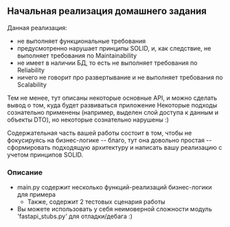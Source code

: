 ## Начальная реализация домашнего задания
Данная реализация:

- не выполняет функциональные требования
- предусмотренно нарушает принципы SOLID, и, как следствие, не выполняет требования по Maintainability
- не имеет в наличии БД, то есть не выполняет требования по Reliability
- ничего не говорит про развертывание и не выполняет требования по Scalability

Тем не менее, тут описаны некоторые основные API, и можно сделать вывод о том, куда будет развиваться приложение
Некоторые подходы сознательно применены (например, выделен слой доступа к данным и объекты DTO), но некоторые
сознательно нарушены :)

Содержательная часть вашей работы состоит в том, чтобы не фокусируясь на бизнес-логике -- благо, тут она довольно
простая -- сформировать подходящую архитектуру и написать вашу реализацию с учетом принципов SOLID.

### Описание

- main.py содержит несколько функций-реализаций бизнес-логики для примера
    - Также, содержит 2 тестовых сценария работы
- Вы можете использовать у себя неимоверной сложности модуль 'fastapi_stubs.py' для отладки/дебага :)
